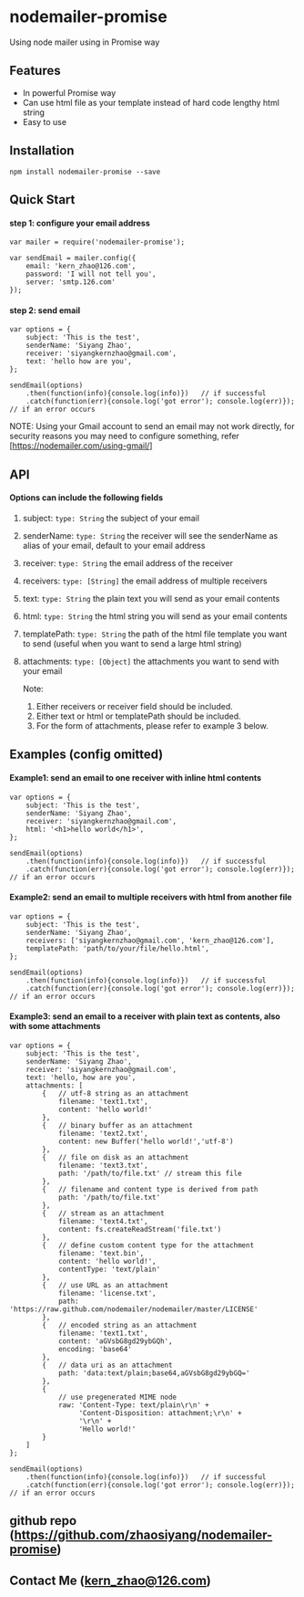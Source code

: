 # nodemailer-promise
Using node mailer using in Promise way

## Features
* In powerful Promise way
* Can use html file as your template instead of hard code lengthy html string
* Easy to use

## Installation
`npm install nodemailer-promise --save`

## Quick Start
#### step 1: configure your email address
```
var mailer = require('nodemailer-promise');

var sendEmail = mailer.config({
    email: 'kern_zhao@126.com',
    password: 'I will not tell you',
    server: 'smtp.126.com'
});
```

#### step 2: send email
```
var options = {
    subject: 'This is the test',
    senderName: 'Siyang Zhao',
    receiver: 'siyangkernzhao@gmail.com',
    text: 'hello how are you',
};

sendEmail(options)
    .then(function(info){console.log(info)})   // if successful
    .catch(function(err){console.log('got error'); console.log(err)});   // if an error occurs
```

NOTE: Using your Gmail account to send an email may not work directly, for security reasons you may need to configure something, refer [https://nodemailer.com/using-gmail/]

## API
#### Options can include the following fields
1. subject: `type: String` the subject of your email
2. senderName: `type: String` the receiver will see the senderName as alias of your email, default to your email address
3. receiver: `type: String` the email address of the receiver
4. receivers: `type: [String]` the email address of multiple receivers
5. text: `type: String` the plain text you will send as your email contents
6. html: `type: String` the html string  you will send as your email contents
7. templatePath: `type: String` the path of the html file template you want to send (useful when you want to send a large html string)
8. attachments: `type: [Object]` the attachments you want to send with your email


    Note: 
    1. Either receivers or receiver field should be included.
    2. Either text or html or templatePath should be included.
    3. For the form of attachments, please refer to example 3 below.

## Examples (config omitted)
#### Example1: send an email to one receiver with inline html contents
```
var options = {
    subject: 'This is the test',
    senderName: 'Siyang Zhao',
    receiver: 'siyangkernzhao@gmail.com',
    html: '<h1>hello world</h1>',
};

sendEmail(options)
    .then(function(info){console.log(info)})   // if successful
    .catch(function(err){console.log('got error'); console.log(err)});   // if an error occurs
```
#### Example2: send an email to multiple receivers with html from another file
```
var options = {
    subject: 'This is the test',
    senderName: 'Siyang Zhao',
    receivers: ['siyangkernzhao@gmail.com', 'kern_zhao@126.com'],
    templatePath: 'path/to/your/file/hello.html',
};

sendEmail(options)
    .then(function(info){console.log(info)})   // if successful
    .catch(function(err){console.log('got error'); console.log(err)});   // if an error occurs
```

#### Example3: send an email to a receiver with plain text as contents, also with some attachments
```
var options = {
    subject: 'This is the test',
    senderName: 'Siyang Zhao',
    receiver: 'siyangkernzhao@gmail.com',
    text: 'hello, how are you',
    attachments: [
        {   // utf-8 string as an attachment
            filename: 'text1.txt',
            content: 'hello world!'
        },
        {   // binary buffer as an attachment
            filename: 'text2.txt',
            content: new Buffer('hello world!','utf-8')
        },
        {   // file on disk as an attachment
            filename: 'text3.txt',
            path: '/path/to/file.txt' // stream this file
        },
        {   // filename and content type is derived from path
            path: '/path/to/file.txt'
        },
        {   // stream as an attachment
            filename: 'text4.txt',
            content: fs.createReadStream('file.txt')
        },
        {   // define custom content type for the attachment
            filename: 'text.bin',
            content: 'hello world!',
            contentType: 'text/plain'
        },
        {   // use URL as an attachment
            filename: 'license.txt',
            path: 'https://raw.github.com/nodemailer/nodemailer/master/LICENSE'
        },
        {   // encoded string as an attachment
            filename: 'text1.txt',
            content: 'aGVsbG8gd29ybGQh',
            encoding: 'base64'
        },
        {   // data uri as an attachment
            path: 'data:text/plain;base64,aGVsbG8gd29ybGQ='
        },
        {
            // use pregenerated MIME node
            raw: 'Content-Type: text/plain\r\n' +
                 'Content-Disposition: attachment;\r\n' +
                 '\r\n' +
                 'Hello world!'
        }
    ]
};

sendEmail(options)
    .then(function(info){console.log(info)})   // if successful
    .catch(function(err){console.log('got error'); console.log(err)});   // if an error occurs
```

## github repo (https://github.com/zhaosiyang/nodemailer-promise)

## Contact Me (kern_zhao@126.com)

